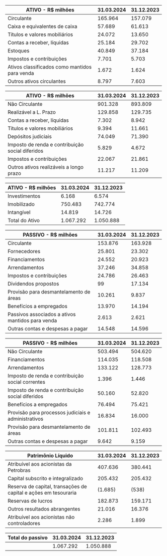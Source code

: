 |ATIVO - R$ milhões|31.03.2024|31.12.2023|
|---|---|---|
|Circulante|165.964|157.079|
|Caixa e equivalentes de caixa|57.689|61.613|
|Títulos e valores mobiliários|24.072|13.650|
|Contas a receber, líquidas|25.184|29.702|
|Estoques|40.849|37.184|
|Impostos e contribuições|7.701|5.703|
|Ativos classificados como mantidos para venda|1.672|1.624|
|Outros ativos circulantes|8.797|7.603|

|ATIVO - R$ milhões|31.03.2024|31.12.2023|
|---|---|---|
|Não Circulante|901.328|893.809|
|Realizável a L. Prazo|129.858|129.735|
|Contas a receber, líquidas|7.302|8.942|
|Títulos e valores mobiliários|9.394|11.661|
|Depósitos judiciais|74.049|71.390|
|Imposto de renda e contribuição social diferidos|5.829|4.672|
|Impostos e contribuições|22.067|21.861|
|Outros ativos realizáveis a longo prazo|11.217|11.209|

|ATIVO - R$ milhões|31.03.2024|31.12.2023|
|---|---|---|
|Investimentos|6.168|6.574|
|Imobilizado|750.483|742.774|
|Intangível|14.819|14.726|
|Total do Ativo|1.067.292|1.050.888|

|PASSIVO - R$ milhões|31.03.2024|31.12.2023|
|---|---|---|
|Circulante|153.876|163.928|
|Fornecedores|25.801|23.302|
|Financiamentos|24.552|20.923|
|Arrendamentos|37.246|34.858|
|Impostos e contribuições|24.786|26.463|
|Dividendos propostos|99|17.134|
|Provisão para desmantelamento de áreas|10.261|9.837|
|Benefícios a empregados|13.970|14.194|
|Passivos associados a ativos mantidos para venda|2.613|2.621|
|Outras contas e despesas a pagar|14.548|14.596|

|PASSIVO - R$ milhões|31.03.2024|31.12.2023|
|---|---|---|
|Não Circulante|503.494|504.620|
|Financiamentos|114.035|118.508|
|Arrendamentos|133.122|128.773|
|Imposto de renda e contribuição social correntes|1.396|1.446|
|Imposto de renda e contribuição social diferidos|50.160|52.820|
|Benefícios a empregados|76.494|75.421|
|Provisão para processos judiciais e administrativos|16.834|16.000|
|Provisão para desmantelamento de áreas|101.811|102.493|
|Outras contas e despesas a pagar|9.642|9.159|

|Patrimônio Líquido|31.03.2024|31.12.2023|
|---|---|---|
|Atribuível aos acionistas da Petrobras|407.636|380.441|
|Capital subscrito e integralizado|205.432|205.432|
|Reserva de capital, transações de capital e ações em tesouraria|(1.685)|(538)|
|Reservas de lucros|182.873|159.171|
|Outros resultados abrangentes|21.016|16.376|
|Atribuível aos acionistas não controladores|2.286|1.899|

|Total do passivo|31.03.2024|31.12.2023|
|---|---|---|
| |1.067.292|1.050.888|
